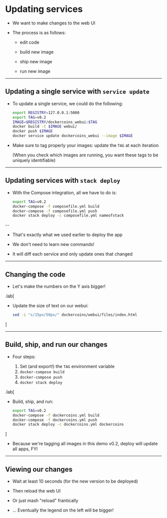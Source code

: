# Updating services

- We want to make changes to the web UI

- The process is as follows:

  - edit code

  - build new image

  - ship new image

  - run new image

---

## Updating a single service with `service update`

- To update a single service, we could do the following:
  ```bash
  export REGISTRY=127.0.0.1:5000
  export TAG=v0.2
  IMAGE=$REGISTRY/dockercoins_webui:$TAG
  docker build -t $IMAGE webui/
  docker push $IMAGE
  docker service update dockercoins_webui --image $IMAGE
  ```

- Make sure to tag properly your images: update the `TAG` at each iteration

  (When you check which images are running, you want these tags to be uniquely identifiable)

---

## Updating services with `stack deploy`

- With the Compose integration, all we have to do is:
  ```bash
  export TAG=v0.2
  docker-compose -f composefile.yml build
  docker-compose -f composefile.yml push
  docker stack deploy -c composefile.yml nameofstack
  ```

--

- That's exactly what we used earlier to deploy the app

- We don't need to learn new commands!

- It will diff each service and only update ones that changed

---

## Changing the code

- Let's make the numbers on the Y axis bigger!

.lab[

- Update the size of text on our webui:
  ```bash
  sed -i "s/15px/50px/" dockercoins/webui/files/index.html
  ```

]

---

## Build, ship, and run our changes

- Four steps:

  1. Set (and export!) the `TAG` environment variable
  2. `docker-compose build`
  3. `docker-compose push`
  4. `docker stack deploy`

.lab[

- Build, ship, and run:
  ```bash
  export TAG=v0.2
  docker-compose -f dockercoins.yml build
  docker-compose -f dockercoins.yml push
  docker stack deploy -c dockercoins.yml dockercoins
  ```

]

- Because we're tagging all images in this demo v0.2, deploy will update all apps, FYI

---

## Viewing our changes

- Wait at least 10 seconds (for the new version to be deployed)

- Then reload the web UI

- Or just mash "reload" frantically

- ... Eventually the legend on the left will be bigger!
